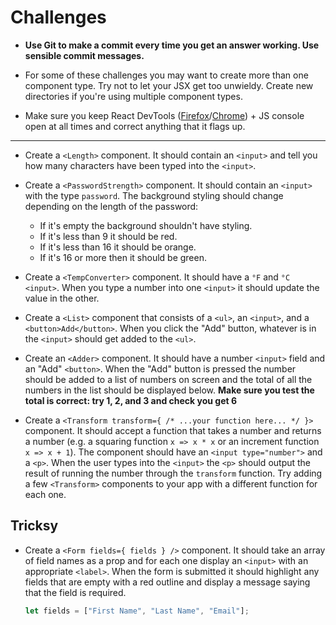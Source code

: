 # Challenges

- **Use Git to make a commit every time you get an answer working. Use sensible commit messages.**

- For some of these challenges you may want to create more than one component type. Try not to let your JSX get too unwieldy. Create new directories if you're using multiple component types.

- Make sure you keep React DevTools ([Firefox](https://addons.mozilla.org/en-US/firefox/addon/react-devtools/)/[Chrome](https://chrome.google.com/webstore/detail/react-developer-tools/fmkadmapgofadopljbjfkapdkoienihi)) + JS console open at all times and correct anything that it flags up.

---

- Create a `<Length>` component. It should contain an `<input>` and tell you how many characters have been typed into the `<input>`.

- Create a `<PasswordStrength>` component. It should contain an `<input>` with the type `password`. The background styling should change depending on the length of the password:

    - If it's empty the background shouldn't have styling.
    - If it's less than 9 it should be red.
    - If it's less than 16 it should be orange.
    - If it's 16 or more then it should be green.

- Create a `<TempConverter>` component. It should have a `°F` and `°C` `<input>`. When you type a number into one `<input>` it should update the value in the other.

- Create a `<List>` component that consists of a `<ul>`, an `<input>`, and a `<button>Add</button>`. When you click the "Add" button, whatever is in the `<input>` should get added to the `<ul>`.

- Create an `<Adder>` component. It should have a number `<input>` field and an "Add" `<button>`. When the "Add" button is pressed the number should be added to a list of numbers on screen and the total of all the numbers in the list should be displayed below. **Make sure you test the total is correct: try 1, 2, and 3 and check you get 6**

- Create a `<Transform transform={ /* ...your function here... */ }>` component. It should accept a function that takes a number and returns a number (e.g. a squaring function `x => x * x` or an increment function `x => x + 1`). The component should have an `<input type="number">` and a `<p>`. When the user types into the `<input>` the `<p>` should output the result of running the number through the `transform` function. Try adding a few `<Transform>` components to your app with a different function for each one.

## Tricksy

- Create a `<Form fields={ fields } />` component. It should take an array of field names as a prop and for each one display an `<input>` with an appropriate `<label>`. When the form is submitted it should highlight any fields that are empty with a red outline and display a message saying that the field is required.

    ```js
    let fields = ["First Name", "Last Name", "Email"];
    ```
